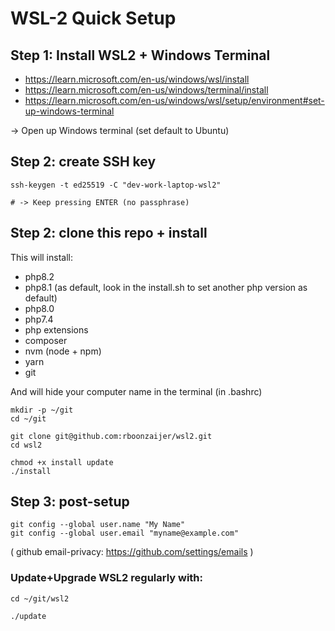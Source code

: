 # WSL-2 Quick Setup

## Step 1: Install WSL2 + Windows Terminal

- https://learn.microsoft.com/en-us/windows/wsl/install
- https://learn.microsoft.com/en-us/windows/terminal/install
- https://learn.microsoft.com/en-us/windows/wsl/setup/environment#set-up-windows-terminal

-> Open up Windows terminal (set default to Ubuntu)

## Step 2: create SSH key

```
ssh-keygen -t ed25519 -C "dev-work-laptop-wsl2"

# -> Keep pressing ENTER (no passphrase)
```

## Step 2: clone this repo + install

This will install:
- php8.2
- php8.1 (as default, look in the install.sh to set another php version as default)
- php8.0
- php7.4
- php extensions
- composer
- nvm (node + npm)
- yarn
- git

And will hide your computer name in the terminal (in .bashrc)

```
mkdir -p ~/git
cd ~/git

git clone git@github.com:rboonzaijer/wsl2.git
cd wsl2

chmod +x install update
./install
```

## Step 3: post-setup

```
git config --global user.name "My Name"
git config --global user.email "myname@example.com"
```
( github email-privacy: https://github.com/settings/emails )


### Update+Upgrade WSL2 regularly with:

```
cd ~/git/wsl2

./update
```
